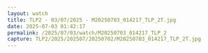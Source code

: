 ```yaml
---
layout: watch
title: TLP2 - 03/07/2025 - M20250703_014217_TLP_2T.jpg
date: 2025-07-03 01:42:17
permalink: /2025/07/03/watch/M20250703_014217_TLP_2
capture: TLP2/2025/202507/20250702/M20250703_014217_TLP_2T.jpg
---
```

